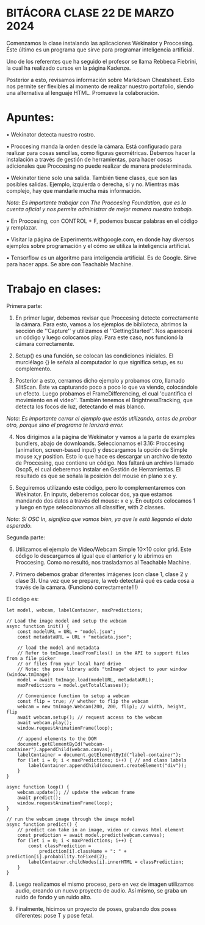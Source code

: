 # **BITÁCORA CLASE 22 DE MARZO 2024**

Comenzamos la clase instalando las aplicaciones Wekinator y Proccesing. Éste último es un programa que sirve para programar inteligencia artificial. 

Uno de los referentes que ha seguido el profesor se llama Rebbeca Fiebrini, la cual ha realizado cursos en la página Kadenze.

Posterior a esto, revisamos información sobre Markdown Cheatsheet. Esto nos permite ser flexibles al momento de realizar nuestro portafolio, siendo una alternativa al lenguaje HTML. Promueve la colaboración. 

# **Apuntes:**
•	Wekinator detecta nuestro rostro.

•	Proccesing manda la orden desde la cámara. Está configurado para realizar para cosas sencillas, como figuras geométricas. Debemos hacer la instalación a través de gestión de herramientas, para hacer cosas adicionales que Proccesing no puede realizar de manera predeterminada. 

• Wekinator tiene solo una salida. También tiene clases, que son las posibles salidas. Ejemplo, izquierda o derecha, sí y no. Mientras más complejo, hay que mandarle mucha más información. 

_Nota: Es importante trabajar con The Proccesing Foundation, que es la cuenta oficial y nos permite administrar de mejor manera nuestro trabajo._

• En Proccesing, con CONTROL + F, podemos buscar palabras en el código y remplazar. 

• Visitar la página de Experiments.withgoogle.com, en donde hay diversos ejemplos sobre programación y el cómo se utiliza la inteligencia artificial. 

• Tensorflow es un algoritmo para inteligencia artificial. Es de Google. Sirve para hacer apps. Se abre con Teachable Machine. 

# **Trabajo en clases:**

Primera parte: 

1. En primer lugar, debemos revisar que Proccesing detecte correctamente la cámara. Para esto, vamos a los ejemplos de biblioteca, abrimos la sección de ''Capture'' y utilizamos el ''GettingStarted''. Nos aparecerá un código y luego colocamos play. Para este caso, nos funcionó la cámara correctamente.
   
2. Setup() es una función, se colocan las condiciones iniciales. El murciélago {} le señala al computador lo que significa setup, es su complemento.

3. Posterior a esto, cerramos dicho ejemplo y probamos otro, llamado SlitScan. Éste va capturando poco a poco lo que va viendo, colocándole un efecto. Luego probamos el FrameDifferencing, el cual 'cuantifica el movimiento en el video''. También tenemos el BrightnessTracking, que detecta los focos de luz, detectando el más blanco.

 _Nota: Es importante cerrar el ejemplo que estás utilizando, antes de probar otro, porque sino el programa te lanzará error._

4. Nos dirigimos a la página de Wekinator y vamos a la parte de examples bundlers, abajo de downloands. Seleccionamos el 3.16: Proccesing (animation, screen-based input) y descargamos la opción de Simple mouse x,y position. Esto lo que hace es descargar un archivo de texto de Proccesing, que contiene un código. Nos faltará un archivo llamado Oscp5, el cual deberemos instalar en Gestión de Herramientas. El resultado es que se señala la posición del mouse en plano x e y.
   
5. Seguiremos utilizando este código, pero lo complementaremos con Wekinator. En inputs, deberemos colocar dos, ya que estamos mandando dos datos a través del mouse: x e y. En outpots colocamos 1 y luego en type seleccionamos all classifier, with 2 classes.
   
_Nota: Si OSC In, significa que vamos bien, ya que le está llegando el dato esperado._

Segunda parte:

6. Utilizamos el ejemplo de Video/Webcam Simple 10×10 color grid. Este código lo descargamos al igual que el anterior y lo abrimos en Proccesing. Como no resultó, nos trasladamos al Teachable Machine.

7. Primero debemos grabar diferentes imágenes (con clase 1, clase 2 y clase 3). Una vez que se prepare, la web detectará qué es cada cosa a través de la cámara. (Funcionó correctamente!!!)

El código es: 

    let model, webcam, labelContainer, maxPredictions;

    // Load the image model and setup the webcam
    async function init() {
        const modelURL = URL + "model.json";
        const metadataURL = URL + "metadata.json";

        // load the model and metadata
        // Refer to tmImage.loadFromFiles() in the API to support files from a file picker
        // or files from your local hard drive
        // Note: the pose library adds "tmImage" object to your window (window.tmImage)
        model = await tmImage.load(modelURL, metadataURL);
        maxPredictions = model.getTotalClasses();

        // Convenience function to setup a webcam
        const flip = true; // whether to flip the webcam
        webcam = new tmImage.Webcam(200, 200, flip); // width, height, flip
        await webcam.setup(); // request access to the webcam
        await webcam.play();
        window.requestAnimationFrame(loop);

        // append elements to the DOM
        document.getElementById("webcam-container").appendChild(webcam.canvas);
        labelContainer = document.getElementById("label-container");
        for (let i = 0; i < maxPredictions; i++) { // and class labels
            labelContainer.appendChild(document.createElement("div"));
        }
    }

    async function loop() {
        webcam.update(); // update the webcam frame
        await predict();
        window.requestAnimationFrame(loop);
    }

    // run the webcam image through the image model
    async function predict() {
        // predict can take in an image, video or canvas html element
        const prediction = await model.predict(webcam.canvas);
        for (let i = 0; i < maxPredictions; i++) {
            const classPrediction =
                prediction[i].className + ": " + prediction[i].probability.toFixed(2);
            labelContainer.childNodes[i].innerHTML = classPrediction;
        }
    }
</script>

8. Luego realizamos el mismo proceso, pero en vez de imagen utilizamos audio, creando un nuevo proyecto de audio. Así mismo, se graba un ruido de fondo y un ruido alto.

9. Finalmente, hicimos un proyecto de poses, grabando dos poses diferentes: pose T y pose fetal. 
